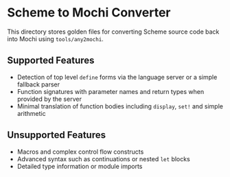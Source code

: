 # Scheme to Mochi Converter

This directory stores golden files for converting Scheme source code back into Mochi using `tools/any2mochi`.

## Supported Features

- Detection of top level `define` forms via the language server or a simple fallback parser
- Function signatures with parameter names and return types when provided by the server
- Minimal translation of function bodies including `display`, `set!` and simple arithmetic

## Unsupported Features

- Macros and complex control flow constructs
- Advanced syntax such as continuations or nested `let` blocks
- Detailed type information or module imports

